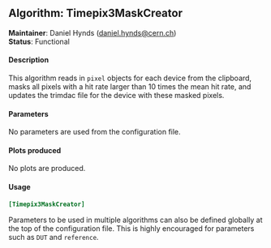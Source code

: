 ## Algorithm: Timepix3MaskCreator
**Maintainer**: Daniel Hynds (<daniel.hynds@cern.ch>)  
**Status**: Functional

#### Description
This algorithm reads in `pixel` objects for each device from the clipboard, masks all pixels with a hit rate larger than 10 times the mean hit rate, and updates the trimdac file for the device with these masked pixels.

#### Parameters
No parameters are used from the configuration file.

#### Plots produced
No plots are produced.

#### Usage
```toml
[Timepix3MaskCreator]
```
Parameters to be used in multiple algorithms can also be defined globally at the top of the configuration file. This is highly encouraged for parameters such as `DUT` and `reference`.
